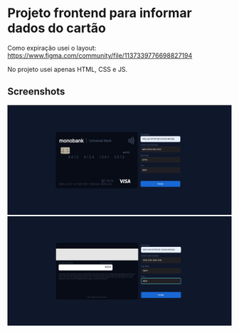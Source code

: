 # Projeto frontend para informar dados do cartão
Como expiração usei o layout: https://www.figma.com/community/file/1137339776698827194

No projeto usei apenas HTML, CSS e JS.

Screenshots
-
![Home 1](/screenshots/home1.png "Home 1")
![Home 1.1](/screenshots/home1.1.png "Home 1.1")

